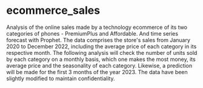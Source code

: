 # ecommerce_sales
Analysis of the online sales made by a technology ecommerce of its two categories of phones - PremiumPlus and Affordable. And time series forecast with Prophet.
The data comprises the store's sales from January 2020 to December 2022, including the average price of each category in its respective month. The following analysis will check the number of units sold by each category on a monthly basis, which one makes the most money, its average price and the seasonality of each category. Likewise, a prediction will be made for the first 3 months of the year 2023. 
The data have been slightly modified to maintain confidentiality.

